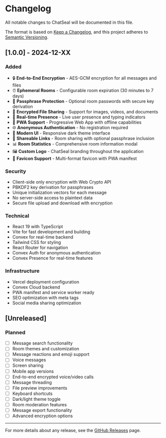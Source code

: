# Changelog

All notable changes to ChatSeal will be documented in this file.

The format is based on [Keep a Changelog](https://keepachangelog.com/en/1.0.0/),
and this project adheres to [Semantic Versioning](https://semver.org/spec/v2.0.0.html).

## [1.0.0] - 2024-12-XX

### Added
- 🔒 **End-to-End Encryption** - AES-GCM encryption for all messages and files
- ⏰ **Ephemeral Rooms** - Configurable room expiration (30 minutes to 7 days)
- 🔐 **Passphrase Protection** - Optional room passwords with secure key derivation
- 📎 **Encrypted File Sharing** - Support for images, videos, and documents
- 👥 **Real-time Presence** - Live user presence and typing indicators
- 📱 **PWA Support** - Progressive Web App with offline capabilities
- 🌐 **Anonymous Authentication** - No registration required
- 🎨 **Modern UI** - Responsive dark theme interface
- 🔗 **Shareable Links** - Room sharing with optional passphrase inclusion
- 📊 **Room Statistics** - Comprehensive room information modal
- 🖼️ **Custom Logo** - ChatSeal branding throughout the application
- 🔖 **Favicon Support** - Multi-format favicon with PWA manifest

### Security
- Client-side only encryption with Web Crypto API
- PBKDF2 key derivation for passphrases
- Unique initialization vectors for each message
- No server-side access to plaintext data
- Secure file upload and download with encryption

### Technical
- React 19 with TypeScript
- Vite for fast development and building
- Convex for real-time backend
- Tailwind CSS for styling
- React Router for navigation
- Convex Auth for anonymous authentication
- Convex Presence for real-time features

### Infrastructure
- Vercel deployment configuration
- Convex Cloud backend
- PWA manifest and service worker ready
- SEO optimization with meta tags
- Social media sharing optimization

## [Unreleased]

### Planned
- [ ] Message search functionality
- [ ] Room themes and customization
- [ ] Message reactions and emoji support
- [ ] Voice messages
- [ ] Screen sharing
- [ ] Mobile app versions
- [ ] End-to-end encrypted voice/video calls
- [ ] Message threading
- [ ] File preview improvements
- [ ] Keyboard shortcuts
- [ ] Dark/light theme toggle
- [ ] Room moderation features
- [ ] Message export functionality
- [ ] Advanced encryption options

---

For more details about any release, see the [GitHub Releases](https://github.com/username/chatseal/releases) page. 